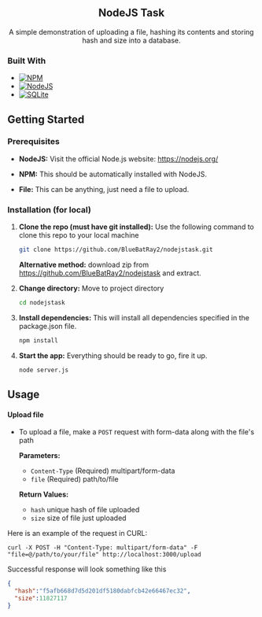 <div style="text-align: center;">

<h2 align="center">NodeJS Task</h2>

  <p style="text-align: center;">
    A simple demonstration of uploading a file, hashing its contents and storing hash and size into a database. 
  </p>
</div>


### Built With

* [![NPM][NPM]][NPM-url]
* [![NodeJS][NodeJS]][NodeJS-url]
* [![SQLite][SQLite]][SQLite-url]


<!-- GETTING STARTED -->
## Getting Started

### Prerequisites

* **NodeJS:** Visit the official Node.js website: https://nodejs.org/

* **NPM:** This should be automatically installed with NodeJS.

* **File:** This can be anything, just need a file to upload.

### Installation (for local)

1. **Clone the repo (must have git installed):** Use the following command to clone this repo to your local machine
   ```sh
   git clone https://github.com/BlueBatRay2/nodejstask.git
   ```
   **Alternative method:** download zip from https://github.com/BlueBatRay2/nodejstask and extract.


2. **Change directory:** Move to project directory
   ```sh
   cd nodejstask
   ```
3. **Install dependencies:** This will install all dependencies specified in the package.json file.
   ```sh
   npm install
   ```

4. **Start the app:** Everything should be ready to go, fire it up.
   ```sh
   node server.js
   ```
   
<!-- USAGE EXAMPLES -->
## Usage

#### Upload file
- To upload a file, make a `POST` request with form-data along with the file's path

  **Parameters:**
    - `Content-Type` (Required) multipart/form-data
    - `file` (Required) path/to/file

  **Return Values:**
    - `hash` unique hash of file uploaded
    - `size` size of file just uploaded

Here is an example of the request in CURL:
```http
curl -X POST -H "Content-Type: multipart/form-data" -F "file=@/path/to/your/file" http://localhost:3000/upload
```
Successful response will look something like this
```json
{
  "hash":"f5afb668d7d5d201df5180dabfcb42e66467ec32",
  "size":11827117
}
```

[NPM]: https://img.shields.io/static/v1?style=for-the-badge&message=npm&color=CB3837&logo=npm&logoColor=FFFFFF&label=
[NPM-url]: https://https://www.npmjs.com/
[NodeJS]: https://img.shields.io/static/v1?style=for-the-badge&message=Node.js&color=339933&logo=Node.js&logoColor=FFFFFF&label=
[NodeJS-url]: https://https://www.nodejs.org/
[SQLite]: https://img.shields.io/static/v1?style=for-the-badge&message=SQLite&color=003B57&logo=SQLite&logoColor=FFFFFF&label=
[SQLite-url]: https://www.sqlite.org/
